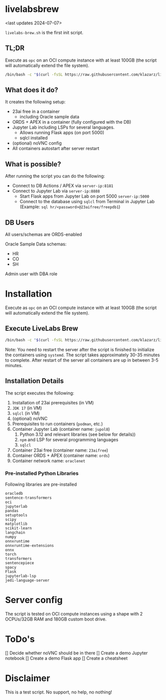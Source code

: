 # livelabsbrew

<last updates 2024-07-07>

```livelabs-brew.sh``` is the first init script.

## TL;DR
Execute as `opc` on an OCI compute instance with at least 100GB (the script will automatically extend the file system).
```bash
/bin/bash -c "$(curl -fsSL https://raw.githubusercontent.com/klazarz/livelabsbrew/main/livelabs-brew.sh)"
```


## What does it do?
It creates the following setup:
- 23ai free in a container
  - including Oracle sample data
- ORDS + APEX in a container (fully configured with the DB)
- Jupyter Lab including LSPs for several languages.
  - Allows running Flask apps (on port 5000)
  - sqlcl installed
- (optional) noVNC config
- All containers autostart after server restart

## What is possible?
After running the script you can do the following:
- Connect to DB Actions / APEX via `server-ip:8181`
- Connect to Jupyter Lab via `server-ip:8888`
  - Start Flask apps from Jupyter Lab on port 5000 `server-ip:5000`
  - Connect to the database using `sqlcl` from Terminal in Jupyter Lab (Example: `sql hr/<password>@23aifree/freepdb1`)

## DB Users
All users/schemas are ORDS-enabled

Oracle Sample Data schemas:
- HR
- CO
- SH
  
Admin user with DBA role

# Installation
Execute as `opc` on an OCI compute instance with at least 100GB (the script will automatically extend the file system).

## Execute LiveLabs Brew

```bash
/bin/bash -c "$(curl -fsSL https://raw.githubusercontent.com/klazarz/livelabsbrew/main/livelabs-brew.sh)"
```

Note: You need to restart the server after the script is finished to initialize the containers using `systemd`.
The script takes approximately 30-35 minutes to complete.
After restart of the server all containers are up in between 3-5 minutes.

## Installation Details

The script executes the following:

1. Installation of 23ai prerequisites (in VM)
2. `JDK 17` (in VM)
3. `sqlcl`  (in VM)
4. (optional) noVNC
5. Prerequisites to run containers (`podman`, etc.)
6. Container Jupyter Lab (container name: `jupol8`)
   1.  Python 3.12 and relevant libraries (see below for details))
   2.  `npm` and LSP for several programming languages
   3.  `sqlcl`
7. Container 23ai free (container name: `23aifree`)
8. Container ORDS + APEX (container name: `ords`)
9. Container network name: `oraclenet`


### Pre-installed Python Libraries
Following libraries are pre-installed

```
oracledb
sentence-transformers
oci
jupyterlab
pandas
setuptools
scipy
matplotlib
scikit-learn
langchain
numpy
onnxruntime
onnxruntime-extensions
onnx
torch
transformers
sentencepiece
spacy
Flask
jupyterlab-lsp
jedi-language-server
```


# Server config
The script is tested on OCI compute instances using a shape with 2 OCPUs/32GB RAM and 180GB custom boot drive.


# ToDo's
[] Decide whether noVNC should be in there
[] Create a demo Jupyter notebook
[] Create a demo Flask app
[] Create a cheatsheet

# Disclaimer
This is a test script. No support, no help, no nothing!